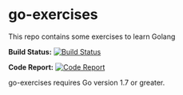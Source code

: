 # go-exercises
This repo contains some exercises to learn Golang

**Build Status:** [![Build Status](https://travis-ci.org/mresti/go-exercises.svg?branch=master)](https://travis-ci.org/mresti/go-exercises)

**Code Report:** [![Code Report](http://goreportcard.com/badge/mresti/go-exercises)](https://goreportcard.com/report/mresti/go-exercises)

go-exercises requires Go version 1.7 or greater.